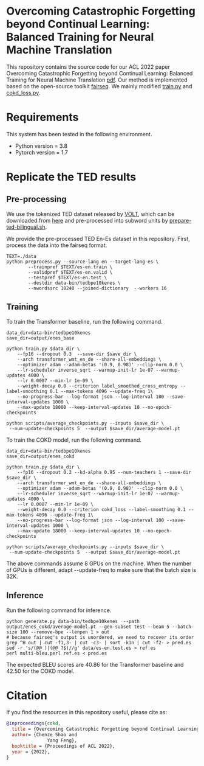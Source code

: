 # Overcoming Catastrophic Forgetting beyond Continual Learning: Balanced Training for Neural Machine Translation
This repository contains the source code for our ACL 2022 paper Overcoming Catastrophic Forgetting beyond Continual Learning: Balanced Training for Neural Machine Translation [pdf](https://arxiv.org/abs/). Our method is implemented based on the open-source toolkit [fairseq](https://github.com/pytorch/fairseq). We mainly modified [train.py](https://github.com/ictnlp/COKD/blob/main/train.py) and [cokd_loss.py](https://github.com/ictnlp/COKD/blob/main/fairseq/criterions/cokd_loss.py).

# Requirements
This system has been tested in the following environment.

+ Python version = 3.8
+ Pytorch version = 1.7

# Replicate the TED results
## Pre-processing
We use the tokenized TED dataset released by [VOLT](https://github.com/Jingjing-NLP/VOLT), which can be downloaded from [here](https://drive.google.com/drive/folders/1FNH7cXFYWWnUdH2LyUFFRYmaWYJJveKy) and pre-processed into subword units by [prepare-ted-bilingual.sh](https://github.com/Jingjing-NLP/VOLT/blob/master/examples/prepare-ted-bilingual.sh).

We provide the pre-processed TED En-Es dataset in this repository. First, process the data into the fairseq format.
```
TEXT=./data
python preprocess.py --source-lang en --target-lang es \
        --trainpref $TEXT/es-en.train \
        --validpref $TEXT/es-en.valid \
        --testpref $TEXT/es-en.test \
        --destdir data-bin/tedbpe10kenes \
        --nwordssrc 10240 --joined-dictionary  --workers 16
```
## Training
To train the Transformer baseline, run the following command.
```
data_dir=data-bin/tedbpe10kenes
save_dir=output/enes_base

python train.py $data_dir \
    --fp16 --dropout 0.3  --save-dir $save_dir \
    --arch transformer_wmt_en_de --share-all-embeddings \
    --optimizer adam --adam-betas '(0.9, 0.98)' --clip-norm 0.0 \
    --lr-scheduler inverse_sqrt --warmup-init-lr 1e-07 --warmup-updates 4000 \
    --lr 0.0007 --min-lr 1e-09 \
    --weight-decay 0.0 --criterion label_smoothed_cross_entropy --label-smoothing 0.1 --max-tokens 4096 --update-freq 1\
    --no-progress-bar --log-format json --log-interval 100 --save-interval-updates 1000 \
    --max-update 18000 --keep-interval-updates 10 --no-epoch-checkpoints
    
python scripts/average_checkpoints.py --inputs $save_dir \
 --num-update-checkpoints 5  --output $save_dir/average-model.pt
 ```
To train the COKD model, run the following command.
```
data_dir=data-bin/tedbpe10kenes
save_dir=output/enes_cokd

python train.py $data_dir \
    --fp16 --dropout 0.2 --kd-alpha 0.95 --num-teachers 1 --save-dir $save_dir \
    --arch transformer_wmt_en_de --share-all-embeddings \
    --optimizer adam --adam-betas '(0.9, 0.98)' --clip-norm 0.0 \
    --lr-scheduler inverse_sqrt --warmup-init-lr 1e-07 --warmup-updates 4000 \
    --lr 0.0007 --min-lr 1e-09 \
    --weight-decay 0.0 --criterion cokd_loss --label-smoothing 0.1 --max-tokens 4096 --update-freq 1\
    --no-progress-bar --log-format json --log-interval 100 --save-interval-updates 1000 \
    --max-update 18000 --keep-interval-updates 10 --no-epoch-checkpoints
    
python scripts/average_checkpoints.py --inputs $save_dir \
 --num-update-checkpoints 5  --output $save_dir/average-model.pt
 ```
The above commands assume 8 GPUs on the machine. When the number of GPUs is different, adapt --update-freq to make sure that the batch size is 32K. 
## Inference
Run the following command for inference.
```
python generate.py data-bin/tedbpe10kenes  --path output/enes_cokd/average-model.pt --gen-subset test --beam 5 --batch-size 100 --remove-bpe --lenpen 1 > out
# because fairseq's output is unordered, we need to recover its order
grep ^H out | cut -f1,3- | cut -c3- | sort -k1n | cut -f2- > pred.es
sed -r 's/(@@ )|(@@ ?$)//g' data/es-en.test.es > ref.es
perl multi-bleu.perl ref.es < pred.es
```
The expected BLEU scores are 40.86 for the Transformer baseline and 42.50 for the COKD model.

# Citation

If you find the resources in this repository useful, please cite as:

``` bibtex
@inproceedings{cokd,
  title = {Overcoming Catastrophic Forgetting beyond Continual Learning: Balanced Training for Neural Machine Translation},
  author= {Chenze Shao and
               Yang Feng},
  booktitle = {Proceedings of ACL 2022},
  year = {2022},
}
```
